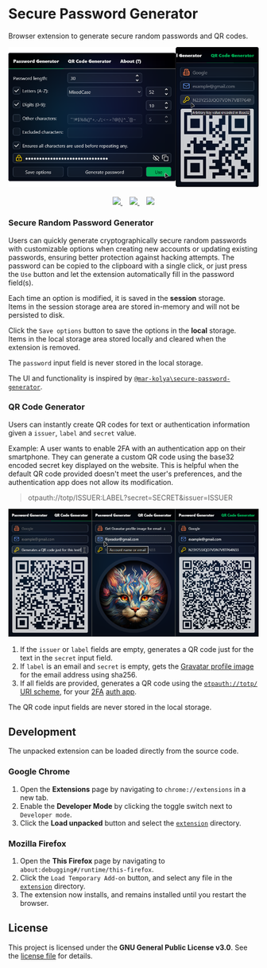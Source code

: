 # Secure Password Generator

Browser extension to generate secure random passwords and QR codes.

<p align="center">
  <img alt="Preview" src="assets/preview.webp"/> <br/> <br/>
  <a href="https://addons.mozilla.org/addon/secure-password-generator-2">
    <img src="https://img.shields.io/badge/Firefox Add--ons-orange.svg?style=for-the-badge"/>
  </a>⠀
  <a href="https://chrome.google.com/webstore/detail/kmekigbemdeoedipbfgjhmaodbgfhidc">
    <img src="https://img.shields.io/badge/Chrome Web Store-red.svg?style=for-the-badge"/>
  </a>⠀
  <a href="https://www.paypal.com/donate/?hosted_button_id=DNFCXHF8NF32Y">
    <img src="https://img.shields.io/badge/Donate-PayPal-blue.svg?style=for-the-badge"/>
  </a>
</p>

### Secure Random Password Generator

Users can quickly generate cryptographically secure random passwords with customizable options when creating new accounts
or updating existing passwords, ensuring better protection against hacking attempts.
The password can be copied to the clipboard with a single click, or just press the `Use` button and let the extension
automatically fill in the password field(s).

Each time an option is modified, it is saved in the **session** storage. \
Items in the session storage area are stored in-memory and will not be persisted to disk.

Click the `Save options` button to save the options in the **local** storage. \
Items in the local storage area stored locally and cleared when the extension is removed.

The `password` input field is never stored in the local storage.

The UI and functionality is inspired by [`@mar-kolya\secure-password-generator`][spg].

### QR Code Generator

Users can instantly create QR codes for text or authentication information given a `issuer`, `label` and `secret` value.

Example: A user wants to enable 2FA with an authentication app on their smartphone. They can generate a custom QR code using the base32 encoded secret key displayed on the website. This is helpful when the default QR code provided doesn't meet the user's preferences, and the authentication app does not allow its modification.

> otpauth://totp/ISSUER:LABEL?secret=SECRET&issuer=ISSUER

<p align="center">
  <img alt="Preview" src="assets/qrcode.webp"/>
</p>

1. If the `issuer` or `label` fields are empty, generates a QR code just for the text in the `secret` input field.
2. If `label` is an email and `secret` is empty, gets the [Gravatar profile image][gravatar] for the email address using sha256.
3. If all fields are provided, generates a QR code using the [`otpauth://totp/` URI scheme][kuf], for your [2FA][2fa] [auth app][auth].

The QR code input fields are never stored in the local storage.

## Development

The unpacked extension can be loaded directly from the source code.

### Google Chrome

1. Open the **Extensions** page by navigating to `chrome://extensions` in a new tab.
2. Enable the **Developer Mode** by clicking the toggle switch next to `Developer mode`.
3. Click the **Load unpacked** button and select the [`extension`](extension) directory.

### Mozilla Firefox

1. Open the **This Firefox** page by navigating to `about:debugging#/runtime/this-firefox`.
2. Click the `Load Temporary Add-on` button, and select any file in the [`extension`](extension) directory.
3. The extension now installs, and remains installed until you restart the browser.

## License

This project is licensed under the **GNU General Public License v3.0**.
See the [license file](LICENSE) for details.

<!-- Reference Links -->
[spg]: https://github.com/mar-kolya/secure-password-generator
[kuf]: https://github.com/google/google-authenticator/wiki/Key-Uri-Format
[2fa]: https://en.wikipedia.org/wiki/Multi-factor_authentication
[auth]: https://en.wikipedia.org/wiki/Authenticator
[gravatar]: https://docs.gravatar.com/api/avatars/images
